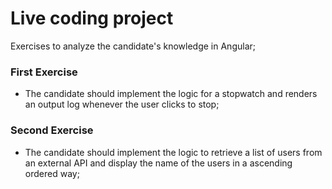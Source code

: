 # Live coding project

Exercises to analyze the candidate's knowledge in Angular;

### First Exercise
- The candidate should implement the logic for a stopwatch and renders an output log whenever the user clicks to stop;

### Second Exercise
- The candidate should implement the logic to retrieve a list of users from an external API and display the name of the users in a ascending ordered way;

